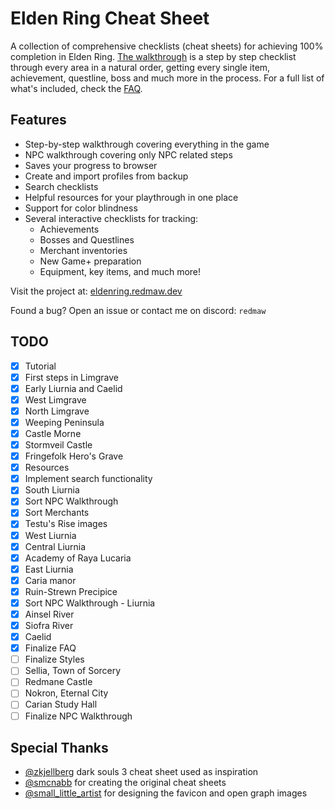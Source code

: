 # Elden Ring Cheat Sheet

A collection of comprehensive checklists (cheat sheets) for achieving 100% completion in Elden Ring.
[The walkthrough](https://eldenring.redmaw.dev/sheets/walkthrough) is a step by step checklist through every area in a natural order, getting every single item, achievement, questline, boss and much more in the process. For a full list of what's included, check the [FAQ](https://eldenring.redmaw.dev/#included).

## Features

- Step-by-step walkthrough covering everything in the game
- NPC walkthrough covering only NPC related steps
- Saves your progress to browser
- Create and import profiles from backup
- Search checklists
- Helpful resources for your playthrough in one place
- Support for color blindness
- Several interactive checklists for tracking:
  - Achievements
  - Bosses and Questlines
  - Merchant inventories
  - New Game+ preparation
  - Equipment, key items, and much more!

Visit the project at: [eldenring.redmaw.dev](https://eldenring.redmaw.dev)

Found a bug? Open an issue or contact me on discord: `redmaw`

## TODO

- [x] Tutorial 
- [x] First steps in Limgrave 
- [x] Early Liurnia and Caelid
- [x] West Limgrave
- [x] North Limgrave
- [x] Weeping Peninsula
- [x] Castle Morne
- [x] Stormveil Castle
- [x] Fringefolk Hero's Grave
- [x] Resources
- [x] Implement search functionality
- [x] South Liurnia
- [x] Sort NPC Walkthrough
- [x] Sort Merchants
- [x] Testu's Rise images
- [x] West Liurnia
- [x] Central Liurnia
- [x] Academy of Raya Lucaria
- [x] East Liurnia
- [x] Caria manor
- [x] Ruin-Strewn Precipice
- [x] Sort NPC Walkthrough - Liurnia
- [x] Ainsel River
- [x] Siofra River
- [x] Caelid
- [x] Finalize FAQ
- [ ] Finalize Styles
- [ ] Sellia, Town of Sorcery
- [ ] Redmane Castle
- [ ] Nokron, Eternal City
- [ ] Carian Study Hall
- [ ] Finalize NPC Walkthrough

## Special Thanks

- [@zkjellberg](https://github.com/zkjellberg) dark souls 3 cheat sheet used as inspiration
- [@smcnabb](https://github.com/smcnabb) for creating the original cheat sheets
- [@small_little_artist](https://smalllittleartist.carrd.co) for designing the favicon and open graph images
